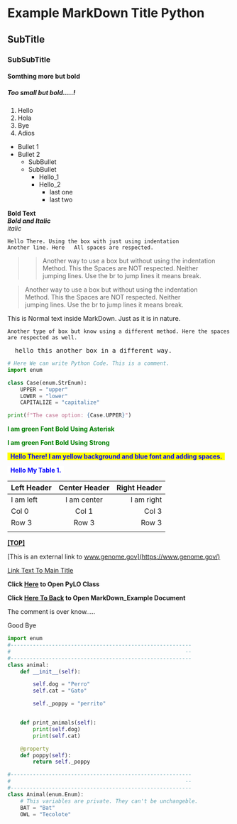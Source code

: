 # Example MarkDown Title Python
## SubTitle
### SubSubTitle
#### Somthing more but bold
##### Too small but bold.....!

1. Hello
2. Hola
3. Bye
4. Adios

* Bullet 1
* Bullet 2
    * SubBullet
    * SubBullet
        * Hello_1
        * Hello_2
            * last one
            * last two

**Bold Text**  <br> ***Bold and Italic***  <br> *italic*

    Hello There. Using the box with just using indentation
    Another line. Here   All spaces are respected.

>> Another way to use a box but without using the indentation <br> Method. This the   Spaces are NOT respected. Neither <br> jumping lines. Use the br to jump lines it means break.

> Another way to use a box but without using the indentation <br> Method. This the   Spaces are NOT respected. Neither <br> jumping lines. Use the br to jump lines it means break.

This is Normal text inside MarkDown. Just as it is in nature.

```
Another type of box but know using a different method. Here the spaces    are respected as well. 
```

<pre>  hello this another box in a different way. </pre>

```python
# Here We can write Python Code. This is a comment.
import enum

class Case(enum.StrEnum):
    UPPER = "upper"
    LOWER = "lower"
    CAPITALIZE = "capitalize"

print(f"The case option: {Case.UPPER}")
```


<span style="color:green"> **I am green Font Bold Using Asterisk** </span>

<span style="color:green"><strong> I am green Font Bold Using Strong </strong> </span>

<span style="background-color:yellow"> <span style="color:blue "> <strong> &nbsp; Hello There! I am yellow background and blue font and adding spaces. &nbsp; </strong> </span> </span>

<span style="background-color:white"> <span style="color:blue "> <strong> &nbsp; Hello My Table 1. &nbsp; </strong> </span> </span>

| Left Header | Center Header | Right Header |
|:------------|:-------------:|-------------:|
|I am left    | I am center   | I am right   |
|Col 0        | Col 1         | Col 3        |
|Row 3        | Row 3         | Row 3        |
|             |               |              |


**<span style="font-size:14px;">[[TOP]](#python)</span>**


[This is an external link to www.genome.gov](https://www.genome.gov/)

[Link Text To Main Title](#example-markdown-title-python)

**Click [Here](PyLO.md) to Open PyLO Class**

**Click [Here To Back](MarkDown_Example.md) to Open MarkDown_Example Document**


<!--- This is a Comment here --->
The comment is over know.....
<!-- Another Comment -->
Good Bye

```python
import enum
#---------------------------------------------------------
#                                                       --
#---------------------------------------------------------
class animal:
    def __init__(self):

        self.dog = "Perro"
        self.cat = "Gato"

        self._poppy = "perrito"


    def print_animals(self):
        print(self.dog)
        print(self.cat)

    @property
    def poppy(self):
        return self._poppy

#---------------------------------------------------------
#                                                       --
#---------------------------------------------------------
class Animal(enum.Enum):
    # This variables are private. They can't be unchangeble.
    BAT = "Bat"
    OWL = "Tecolote"
```

